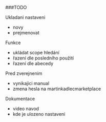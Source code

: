 ###TODO

Ukladani nastaveni
- novy
- prejmenovat

Funkce
- ukládat scope hledání
- řazení dle posledního použití
- řazení dle abecedy

Pred zverejnenim
- vynikajici manual
- zmena hesla na martinkadlecmarketplace

Dokumentace
- video navod
- kde je ulozeno nastaveni
